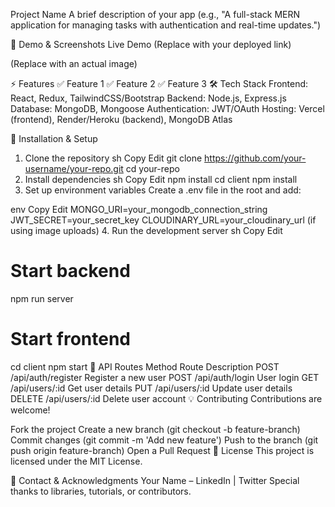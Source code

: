 Project Name
A brief description of your app
(e.g., "A full-stack MERN application for managing tasks with authentication and real-time updates.")

📸 Demo & Screenshots
Live Demo (Replace with your deployed link)

(Replace with an actual image)

⚡ Features
✅ Feature 1
✅ Feature 2
✅ Feature 3
🛠 Tech Stack
Frontend: React, Redux, TailwindCSS/Bootstrap
Backend: Node.js, Express.js
Database: MongoDB, Mongoose
Authentication: JWT/OAuth
Hosting: Vercel (frontend), Render/Heroku (backend), MongoDB Atlas

🚀 Installation & Setup
1. Clone the repository
sh
Copy
Edit
git clone https://github.com/your-username/your-repo.git
cd your-repo
2. Install dependencies
sh
Copy
Edit
npm install
cd client
npm install
3. Set up environment variables
Create a .env file in the root and add:

env
Copy
Edit
MONGO_URI=your_mongodb_connection_string
JWT_SECRET=your_secret_key
CLOUDINARY_URL=your_cloudinary_url (if using image uploads)
4. Run the development server
sh
Copy
Edit
# Start backend
npm run server

# Start frontend
cd client
npm start
📌 API Routes
Method	Route	Description
POST	/api/auth/register	Register a new user
POST	/api/auth/login	User login
GET	/api/users/:id	Get user details
PUT	/api/users/:id	Update user details
DELETE	/api/users/:id	Delete user account
💡 Contributing
Contributions are welcome!

Fork the project
Create a new branch (git checkout -b feature-branch)
Commit changes (git commit -m 'Add new feature')
Push to the branch (git push origin feature-branch)
Open a Pull Request
📜 License
This project is licensed under the MIT License.

📧 Contact & Acknowledgments
Your Name – LinkedIn | Twitter
Special thanks to libraries, tutorials, or contributors.
